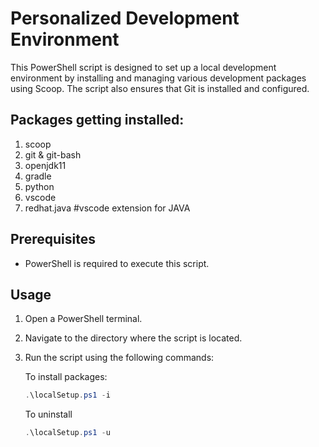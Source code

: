# Personalized Development Environment

This PowerShell script is designed to set up a local development environment by installing and managing various development packages using Scoop. The script also ensures that Git is installed and configured. 

## Packages getting installed:

1. scoop
2. git & git-bash
3. openjdk11
4. gradle
5. python
6. vscode
7. redhat.java #vscode extension for JAVA

## Prerequisites

- PowerShell is required to execute this script.

## Usage

1. Open a PowerShell terminal.

2. Navigate to the directory where the script is located.

3. Run the script using the following commands:

	To install packages:
	```powershell
	.\localSetup.ps1 -i
	```
  
	To uninstall
	```powershell
	.\localSetup.ps1 -u
	```

